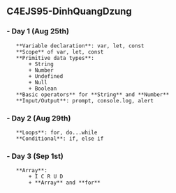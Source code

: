 ## C4EJS95-DinhQuangDzung
### - Day 1 (Aug 25th)
       **Variable declaration**: var, let, const
       **Scope** of var, let, const
       **Primitive data types**:
           + String
           + Number
           + Undefined
           + Null
           + Boolean
       **Basic operators** for **String** and **Number**
       **Input/Output**: prompt, console.log, alert

### - Day 2 (Aug 29th)
       **Loops**: for, do...while
       **Conditional**: if, else if

### - Day 3 (Sep 1st)
       **Array**: 
           + I C R U D
           + **Array** and **for**
